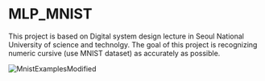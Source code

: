 # MLP_MNIST
This project is based on Digital system design lecture in Seoul National University of science and technolgy.
The goal of this project is recognizing numeric cursive (use MNIST dataset) as accurately as possible.



![MnistExamplesModified](https://github.com/youngyang00/MLP_MNIST/assets/172355193/5bb8d81f-f119-40dd-88dd-8d419743097f)

